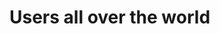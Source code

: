 # Users all over the world

[.de]: ../../de/src/list-of-countries-raspibackup-is-used-in-the-world.md
[.source]: https://www.linux-tips-and-tricks.de/en/raspibackupcategorye/547-raspibackup-list-of-countries-raspibackup-is-used-in-the-world
[.source]: https://www.linux-tips-and-tricks.de/de/raspibackupcategoried/546-raspibackup-benutzer-aus-aller-welt
